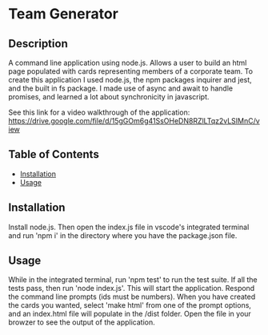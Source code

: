 # Team Generator

## Description

A command line application using node.js. Allows a user to build an html page populated with cards representing members of a corporate team. To create this application I used node.js, the npm packages inquirer and jest, and the built in fs package. I made use of async and await to handle promises, and learned a lot about synchronicity in javascript.

See this link for a video walkthrough of the application: https://drive.google.com/file/d/15gGOm6g41SsOHeDN8RZlLTqz2vLSIMnC/view

## Table of Contents

- [Installation](#installation)
- [Usage](#usage)

## Installation

Install node.js. Then open the index.js file in vscode's integrated terminal and run 'npm i' in the directory where you have the package.json file. 

## Usage

While in the integrated terminal, run 'npm test' to run the test suite. If all the tests pass, then run 'node index.js'. This will start the application. Respond the command line prompts (ids must be numbers). When you have created the cards you wanted, select 'make html' from one of the prompt options, and an index.html file will populate in the /dist folder. Open the file in your browzer to see the output of the application.